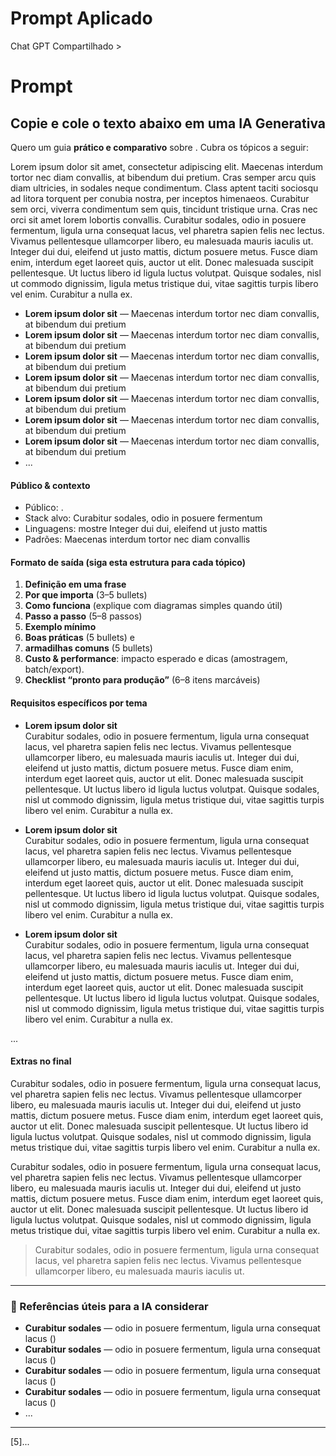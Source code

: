 # Prompt Aplicado
Chat GPT Compartilhado > [<OBJETIVO DO GUIA>](https://chatgpt.com/share/68c74a18-0f64-8013-bdbd-9836cce8d2ff)

# Prompt
## Copie e cole o texto abaixo em uma IA Generativa

Quero um guia **prático e comparativo** sobre **<OBJETIVO DO GUIA>**. Cubra os tópicos a seguir:

Lorem ipsum dolor sit amet, consectetur adipiscing elit. Maecenas interdum tortor nec diam convallis, at bibendum dui pretium. Cras semper arcu quis diam ultricies, in sodales neque condimentum. Class aptent taciti sociosqu ad litora torquent per conubia nostra, per inceptos himenaeos. Curabitur sem orci, viverra condimentum sem quis, tincidunt tristique urna. Cras nec orci sit amet lorem lobortis convallis. Curabitur sodales, odio in posuere fermentum, ligula urna consequat lacus, vel pharetra sapien felis nec lectus. Vivamus pellentesque ullamcorper libero, eu malesuada mauris iaculis ut. Integer dui dui, eleifend ut justo mattis, dictum posuere metus. Fusce diam enim, interdum eget laoreet quis, auctor ut elit. Donec malesuada suscipit pellentesque. Ut luctus libero id ligula luctus volutpat. Quisque sodales, nisl ut commodo dignissim, ligula metus tristique dui, vitae sagittis turpis libero vel enim. Curabitur a nulla ex.


* **Lorem ipsum dolor sit** — Maecenas interdum tortor nec diam convallis, at bibendum dui pretium
* **Lorem ipsum dolor sit** — Maecenas interdum tortor nec diam convallis, at bibendum dui pretium
* **Lorem ipsum dolor sit** — Maecenas interdum tortor nec diam convallis, at bibendum dui pretium
* **Lorem ipsum dolor sit** — Maecenas interdum tortor nec diam convallis, at bibendum dui pretium
* **Lorem ipsum dolor sit** — Maecenas interdum tortor nec diam convallis, at bibendum dui pretium
* **Lorem ipsum dolor sit** — Maecenas interdum tortor nec diam convallis, at bibendum dui pretium
* **Lorem ipsum dolor sit** — Maecenas interdum tortor nec diam convallis, at bibendum dui pretium
* ...

#### Público & contexto

* Público: **<PUBLICO ALVO>**.
* Stack alvo: **<SE APLICAVEL>** Curabitur sodales, odio in posuere fermentum
* Linguagens: mostre **<SE APLICAVEL>** Integer dui dui, eleifend ut justo mattis
* Padrões: **<SE APLICAVEL>** Maecenas interdum tortor nec diam convallis

#### Formato de saída (siga esta estrutura para **cada** tópico)

1. **Definição em uma frase**
2. **Por que importa** (3–5 bullets)
3. **Como funciona** (explique com diagramas simples quando útil)
4. **Passo a passo** (5–8 passos)
5. **Exemplo mínimo** 
7. **Boas práticas** (5 bullets) e 
8. **armadilhas comuns** (5 bullets)
9. **Custo & performance**: impacto esperado e dicas (amostragem, batch/export).
10. **Checklist “pronto para produção”** (6–8 itens marcáveis)

#### Requisitos específicos por tema

* **Lorem ipsum dolor sit**  
Curabitur sodales, odio in posuere fermentum, ligula urna consequat lacus, vel pharetra sapien felis nec lectus. Vivamus pellentesque ullamcorper libero, eu malesuada mauris iaculis ut. Integer dui dui, eleifend ut justo mattis, dictum posuere metus. Fusce diam enim, interdum eget laoreet quis, auctor ut elit. Donec malesuada suscipit pellentesque. Ut luctus libero id ligula luctus volutpat. Quisque sodales, nisl ut commodo dignissim, ligula metus tristique dui, vitae sagittis turpis libero vel enim. Curabitur a nulla ex.

* **Lorem ipsum dolor sit**  
Curabitur sodales, odio in posuere fermentum, ligula urna consequat lacus, vel pharetra sapien felis nec lectus. Vivamus pellentesque ullamcorper libero, eu malesuada mauris iaculis ut. Integer dui dui, eleifend ut justo mattis, dictum posuere metus. Fusce diam enim, interdum eget laoreet quis, auctor ut elit. Donec malesuada suscipit pellentesque. Ut luctus libero id ligula luctus volutpat. Quisque sodales, nisl ut commodo dignissim, ligula metus tristique dui, vitae sagittis turpis libero vel enim. Curabitur a nulla ex.

* **Lorem ipsum dolor sit**  
Curabitur sodales, odio in posuere fermentum, ligula urna consequat lacus, vel pharetra sapien felis nec lectus. Vivamus pellentesque ullamcorper libero, eu malesuada mauris iaculis ut. Integer dui dui, eleifend ut justo mattis, dictum posuere metus. Fusce diam enim, interdum eget laoreet quis, auctor ut elit. Donec malesuada suscipit pellentesque. Ut luctus libero id ligula luctus volutpat. Quisque sodales, nisl ut commodo dignissim, ligula metus tristique dui, vitae sagittis turpis libero vel enim. Curabitur a nulla ex.

...

#### Extras no final

Curabitur sodales, odio in posuere fermentum, ligula urna consequat lacus, vel pharetra sapien felis nec lectus. Vivamus pellentesque ullamcorper libero, eu malesuada mauris iaculis ut. Integer dui dui, eleifend ut justo mattis, dictum posuere metus. Fusce diam enim, interdum eget laoreet quis, auctor ut elit. Donec malesuada suscipit pellentesque. Ut luctus libero id ligula luctus volutpat. Quisque sodales, nisl ut commodo dignissim, ligula metus tristique dui, vitae sagittis turpis libero vel enim. Curabitur a nulla ex.

Curabitur sodales, odio in posuere fermentum, ligula urna consequat lacus, vel pharetra sapien felis nec lectus. Vivamus pellentesque ullamcorper libero, eu malesuada mauris iaculis ut. Integer dui dui, eleifend ut justo mattis, dictum posuere metus. Fusce diam enim, interdum eget laoreet quis, auctor ut elit. Donec malesuada suscipit pellentesque. Ut luctus libero id ligula luctus volutpat. Quisque sodales, nisl ut commodo dignissim, ligula metus tristique dui, vitae sagittis turpis libero vel enim. Curabitur a nulla ex.

> Curabitur sodales, odio in posuere fermentum, ligula urna consequat lacus, vel pharetra sapien felis nec lectus. Vivamus pellentesque ullamcorper libero, eu malesuada mauris iaculis ut. 

---

### 🔎 Referências úteis para a IA considerar

* **Curabitur sodales** — odio in posuere fermentum, ligula urna consequat lacus ([<REFERENCE>][1])
* **Curabitur sodales** — odio in posuere fermentum, ligula urna consequat lacus ([<REFERENCE>][2])
* **Curabitur sodales** — odio in posuere fermentum, ligula urna consequat lacus ([<REFERENCE>][3])
* **Curabitur sodales** — odio in posuere fermentum, ligula urna consequat lacus ([<REFERENCE>][4])
* ...

---

[1]: https://<REFERENCE> "<REFERENCE>"
[2]: https://<REFERENCE> "<REFERENCE>"
[3]: https://<REFERENCE> "<REFERENCE>"
[4]: https://<REFERENCE> "<REFERENCE>"
[5]...
